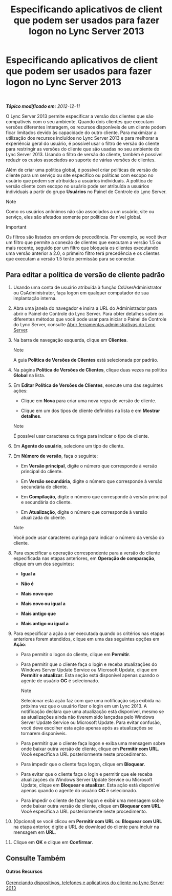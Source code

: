 ﻿---
title: Especificando aplicativos de client que podem ser usados para fazer logon no Lync Server 2013
TOCTitle: Especificando aplicativos de client que podem ser usados para fazer logon no Lync Server 2013
ms:assetid: d256a581-9a48-4d1a-82cc-2e1f520d7d2e
ms:mtpsurl: https://technet.microsoft.com/pt-br/library/Gg182591(v=OCS.15)
ms:contentKeyID: 49308205
ms.date: 05/19/2016
mtps_version: v=OCS.15
ms.translationtype: HT
---

# Especificando aplicativos de client que podem ser usados para fazer logon no Lync Server 2013

 

_**Tópico modificado em:** 2012-12-11_

O Lync Server 2013 permite especificar a versão dos clientes que são compatíveis com o seu ambiente. Quando dois clientes que executam versões diferentes interagem, os recursos disponíveis de um cliente podem ficar limitados devido às capacidade do outro cliente. Para maximizar a utilização dos recursos incluídos no Lync Server 2013 e para melhorar a experiência geral do usuário, é possível usar o filtro de versão do cliente para restringir as versões do cliente que são usadas no seu ambiente do Lync Server 2013. Usando o filtro de versão do cliente, também é possível reduzir os custos associados ao suporte de várias versões de clientes.

Além de criar uma política global, é possível criar políticas de versão do cliente para um serviço ou site específico ou políticas com escopo no usuário que podem ser atribuídas a usuários individuais. A política de versão cliente com escopo no usuário pode ser atribuída a usuários individuais a partir do grupo **Usuários** no Painel de Controle do Lync Server.

> [!note]  
> Como os usuários anônimos não são associados a um usuário, site ou serviço, eles são afetados somente por políticas de nível global.

> [!important]  
> Os filtros são listados em ordem de precedência. Por exemplo, se você tiver um filtro que permite a conexão de clientes que executam a versão 1.5 ou mais recente, seguido por um filtro que bloqueia os clientes executando uma versão anterior a 2.0, o primeiro filtro terá precedência e os clientes que executam a versão 1.5 terão permissão para se conectar.

## Para editar a política de versão de cliente padrão

1.  Usando uma conta de usuário atribuída à função CsUserAdministrator ou CsAdministrator, faça logon em qualquer computador de sua implantação interna.

2.  Abra uma janela do navegador e insira a URL do Administrador para abrir o Painel de Controle do Lync Server. Para obter detalhes sobre os diferentes métodos que você pode usar para iniciar o Painel de Controle do Lync Server, consulte [Abrir ferramentas administrativas do Lync Server](lync-server-2013-open-lync-server-administrative-tools.md).

3.  Na barra de navegação esquerda, clique em **Clientes**.
    
    > [!note]  
    > A guia <strong>Política de Versões de Clientes</strong> está selecionada por padrão.

4.  Na página **Política de Versões de Clientes**, clique duas vezes na política **Global** na lista.

5.  Em **Editar Política de Versões de Clientes**, execute uma das seguintes ações:
    
      - Clique em **Nova** para criar uma nova regra de versão de cliente.
    
      - Clique em um dos tipos de cliente definidos na lista e em **Mostrar detalhes**.
    
    > [!note]  
    > É possível usar caracteres curinga para indicar o tipo de cliente.

6.  Em **Agente do usuário**, selecione um tipo de cliente.

7.  Em **Número de versão**, faça o seguinte:
    
      - Em **Versão principal**, digite o número que corresponde à versão principal do cliente.
    
      - Em **Versão secundária**, digite o número que corresponde à versão secundária do cliente.
    
      - Em **Compilação**, digite o número que corresponde à versão principal e secundária do cliente.
    
      - Em **Atualização**, digite o número que corresponde à versão atualizada do cliente.
    
    > [!note]  
    > Você pode usar caracteres curinga para indicar o número da versão do cliente.

8.  Para especificar a operação correspondente para a versão do cliente especificada nas etapas anteriores, em **Operação de comparação**, clique em um dos seguintes:
    
      - **Igual a**
    
      - **Não é**
    
      - **Mais novo que**
    
      - **Mais novo ou igual a**
    
      - **Mais antigo que**
    
      - **Mais antigo ou igual a**

9.  Para especificar a ação a ser executada quando os critérios nas etapas anteriores forem atendidos, clique em uma das seguintes opções em **Ação**:
    
      - Para permitir o logon do cliente, clique em **Permitir**.
    
      - Para permitir que o cliente faça o login e receba atualizações do Windows Server Update Service ou Microsoft Update, clique em **Permitir e atualizar**. Esta seção está disponível apenas quando o agente de usuário **OC** é selecionado.
        
        > [!note]  
        > Selecionar esta ação faz com que uma notificação seja exibida na próxima vez que o usuário fizer o login em um Lync 2013. A notificação declara que uma atualização está disponível, mesmo se as atualizações ainda não tiverem sido lançadas pelo Windows Server Update Service ou Microsoft Update. Para evitar confusão, você deve escolher esta ação apenas após as atualizações se tornarem disponíveis.    
      - Para permitir que o cliente faça logon e exiba uma mensagem sobre onde baixar outra versão de cliente, clique em **Permitir com URL**. Você especifica a URL posteriormente neste procedimento.
    
      - Para impedir que o cliente faça logon, clique em **Bloquear**.
    
      - Para evitar que o cliente faça o login e permitir que ele receba atualizações do Windows Server Update Service ou Microsoft Update, clique em **Bloquear e atualizar**. Esta ação está disponível apenas quando o agente do usuário **OC** é selecionado.
    
      - Para impedir o cliente de fazer logon e exibir uma mensagem sobre onde baixar outra versão de cliente, clique em **Bloquear com URL**. Você especifica a URL posteriormente neste procedimento.

10. (Opcional) se você clicou em **Permitir com URL** ou **Bloquear com URL** na etapa anterior, digite a URL de download do cliente para incluir na mensagem em **URL**.

11. Clique em **OK** e clique em **Confirmar**.

## Consulte Também

#### Outros Recursos

[Gerenciando dispositivos, telefones e aplicativos do cliente no Lync Server 2013](lync-server-2013-managing-devices-phones-and-client-applications.md)

